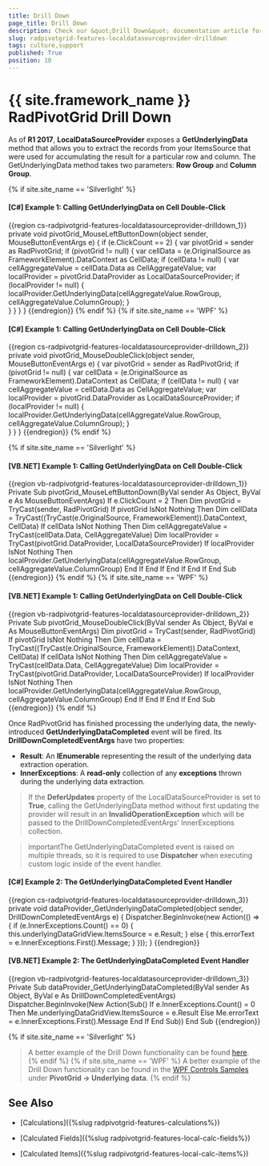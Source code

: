 ```yaml
---
title: Drill Down
page_title: Drill Down
description: Check our &quot;Drill Down&quot; documentation article for the RadPivotGrid {{ site.framework_name }} control.
slug: radpivotgrid-features-localdatasourceprovider-drilldown
tags: culture,support
published: True
position: 10
---
```


# {{ site.framework_name }} RadPivotGrid Drill Down

As of **R1 2017**, **LocalDataSourceProvider** exposes a **GetUnderlyingData** method that allows you to extract the records from your ItemsSource that were used for accumulating the result for a particular row and column. The GetUnderlyingData method takes two parameters: **Row Group** and **Column Group**.

{% if site.site_name == 'Silverlight' %}
#### __[C#] Example 1: Calling GetUnderlyingData on Cell Double-Click__
{{region cs-radpivotgrid-features-localdatasourceprovider-drilldown_1}}
	private void pivotGrid_MouseLeftButtonDown(object sender, MouseButtonEventArgs e)
    {
        if (e.ClickCount == 2)
        {
			var pivotGrid = sender as RadPivotGrid;
			if (pivotGrid != null)
		    {
	            var cellData = (e.OriginalSource as FrameworkElement).DataContext as CellData;
	            if (cellData != null)
	            {
	                var cellAggregateValue = cellData.Data as CellAggregateValue;
	                var localProvider = pivotGrid.DataProvider as LocalDataSourceProvider;
					if (localProvider != null)
				    {
        				localProvider.GetUnderlyingData(cellAggregateValue.RowGroup, cellAggregateValue.ColumnGroup);
					}         
				}
			}
        }
    }
{{endregion}}
{% endif %}
{% if site.site_name == 'WPF' %}
#### __[C#] Example 1: Calling GetUnderlyingData on Cell Double-Click__
{{region cs-radpivotgrid-features-localdatasourceprovider-drilldown_2}}
	private void pivotGrid_MouseDoubleClick(object sender, MouseButtonEventArgs e)
	{
		var pivotGrid = sender as RadPivotGrid;
		if (pivotGrid != null)
	    {
		    var cellData = (e.OriginalSource as FrameworkElement).DataContext as CellData;
		    if (cellData != null)
		    {
		        var cellAggregateValue = cellData.Data as CellAggregateValue;
		        var localProvider = pivotGrid.DataProvider as LocalDataSourceProvider;
				if (localProvider != null)
				{
		        	localProvider.GetUnderlyingData(cellAggregateValue.RowGroup, cellAggregateValue.ColumnGroup);
				}          
		    }
		}
	}
{{endregion}}
{% endif %}

{% if site.site_name == 'Silverlight' %}
#### __[VB.NET] Example 1: Calling GetUnderlyingData on Cell Double-Click__
{{region vb-radpivotgrid-features-localdatasourceprovider-drilldown_1}}
	Private Sub pivotGrid_MouseLeftButtonDown(ByVal sender As Object, ByVal e As MouseButtonEventArgs)
		If e.ClickCount = 2 Then
			Dim pivotGrid = TryCast(sender, RadPivotGrid)
			If pivotGrid IsNot Nothing Then
				Dim cellData = TryCast((TryCast(e.OriginalSource, FrameworkElement)).DataContext, CellData)
				If cellData IsNot Nothing Then
					Dim cellAggregateValue = TryCast(cellData.Data, CellAggregateValue)
					Dim localProvider = TryCast(pivotGrid.DataProvider, LocalDataSourceProvider)
					If localProvider IsNot Nothing Then
						localProvider.GetUnderlyingData(cellAggregateValue.RowGroup, cellAggregateValue.ColumnGroup)
					End If
				End If
			End If
		End If
	End Sub
{{endregion}}
{% endif %}
{% if site.site_name == 'WPF' %}
#### __[VB.NET] Example 1: Calling GetUnderlyingData on Cell Double-Click__
{{region vb-radpivotgrid-features-localdatasourceprovider-drilldown_2}}
	Private Sub pivotGrid_MouseDoubleClick(ByVal sender As Object, ByVal e As MouseButtonEventArgs)
			Dim pivotGrid = TryCast(sender, RadPivotGrid)
			If pivotGrid IsNot Nothing Then
				Dim cellData = TryCast((TryCast(e.OriginalSource, FrameworkElement)).DataContext, CellData)
				If cellData IsNot Nothing Then
					Dim cellAggregateValue = TryCast(cellData.Data, CellAggregateValue)
					Dim localProvider = TryCast(pivotGrid.DataProvider, LocalDataSourceProvider)
					If localProvider IsNot Nothing Then
						localProvider.GetUnderlyingData(cellAggregateValue.RowGroup, cellAggregateValue.ColumnGroup)
					End If
				End If
			End If
	End Sub
{{endregion}}
{% endif %}

Once RadPivotGrid has finished processing the underlying data, the newly-introduced **GetUnderlyingDataCompleted** event will be fired. Its **DrillDownCompletedEventArgs** have two properties:

* **Result**: An **IEnumerable** representing the result of the underlying data extraction operation.
* **InnerExceptions**: A **read-only** collection of any **exceptions** thrown during the underlying data extraction.

>If the **DeferUpdates** property of the LocalDataSourceProvider is set to **True**, calling the GetUnderlyingData method without first updating the provider will result in an **InvalidOperationException** which will be passed to the DrillDownCompletedEventArgs' InnerExceptions collection.

>importantThe GetUnderlyingDataCompleted event is raised on multiple threads, so it is required to use **Dispatcher** when executing custom logic inside of the event handler.

#### __[C#] Example 2: The GetUnderlyingDataCompleted Event Handler__

{{region cs-radpivotgrid-features-localdatasourceprovider-drilldown_3}}
	private void dataProvider_GetUnderlyingDataCompleted(object sender, DrillDownCompletedEventArgs e)
    {
		Dispatcher.BeginInvoke(new Action(() => 
        {
		    if (e.InnerExceptions.Count() == 0)
		    {
		        this.underlyingDataGridView.ItemsSource = e.Result;
		    }
		    else
	        {
	            this.errorText = e.InnerExceptions.First().Message;
	        }
		}));
    }
{{endregion}}

#### __[VB.NET] Example 2: The GetUnderlyingDataCompleted Event Handler__

{{region vb-radpivotgrid-features-localdatasourceprovider-drilldown_3}}
	Private Sub dataProvider_GetUnderlyingDataCompleted(ByVal sender As Object, ByVal e As DrillDownCompletedEventArgs)
			Dispatcher.BeginInvoke(New Action(Sub()
				If e.InnerExceptions.Count() = 0 Then
					Me.underlyingDataGridView.ItemsSource = e.Result
				Else
					Me.errorText = e.InnerExceptions.First().Message
				End If
			End Sub))
	End Sub
{{endregion}}

{% if site.site_name == 'Silverlight' %}
>A better example of the Drill Down functionality can be found [here](https://demos.telerik.com/silverlight/#PivotGrid/DrillDown).
{% endif %}
{% if site.site_name == 'WPF' %}
>A better example of the Drill Down functionality can be found in the [WPF Controls Samples](https://demos.telerik.com/wpf/) under **PivotGrid -> Underlying data**.
{% endif %}

## See Also

* [Calculations]({%slug radpivotgrid-features-calculations%})

* [Calculated Fields]({%slug radpivotgrid-features-local-calc-fields%})

* [Calculated Items]({%slug radpivotgrid-features-local-calc-items%})